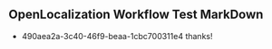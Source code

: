 ## OpenLocalization Workflow Test MarkDown
* 490aea2a-3c40-46f9-beaa-1cbc700311e4 
thanks!<!--HONumber=Mar16_HO3-->
